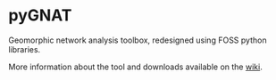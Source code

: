 # pyGNAT
Geomorphic network analysis toolbox, redesigned using FOSS python libraries.

More information about the tool and downloads available on the [wiki](https://github.com/SouthForkResearch/pyGNAT/wiki).
